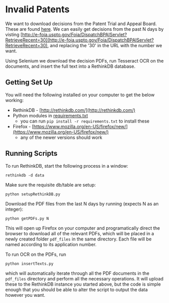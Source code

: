 Invalid Patents
===============

We want to download decisions from the Patent Trial and Appeal
Board.  These are found
[here](http://e-foia.uspto.gov/Foia/PTABReadingRoom.jsp). We can easily get
decisions from the past N days by visting
[http://e-foia.uspto.gov/Foia/DispatchBPAIServlet?RetrieveRecent=30](http://e-foia.uspto.gov/Foia/DispatchBPAIServlet?RetrieveRecent=30),
and replacing the '30' in the URL with the number we want.

Using Selenium we download the decision PDFs, run Tesseract OCR on the
documents, and insert the full text into a RethinkDB database.


## Getting Set Up

You will need the following installed on your computer to get the below working:

* RethinkDB - [http://rethinkdb.com/](http://rethinkdb.com/)
* Python modules in [requirements.txt](https://github.com/gtfierro/invalidpatents/blob/master/requirements.txt)
  * you can run `pip install -r requirements.txt` to install these
* Firefox - [https://www.mozilla.org/en-US/firefox/new/](https://www.mozilla.org/en-US/firefox/new/)
  * any of the newer versions should work


## Running Scripts

To run RethinkDB, start the following process in a window:

```
rethinkdb -d data
```

Make sure the requisite db/table are setup:

```
python setupRethinkDB.py
```

Download the PDF files from the last N days by running (expects N as an integer):

```
python getPDFs.py N
```

This will open up Firefox on your computer and programatically direct the browser
to download all of the relevant PDFs, which will be placed in a newly created
folder `pdf_files` in the same directory. Each file will be named according
to its application number.

To run OCR on the PDFs, run

```
python insertTexts.py
```

which will automatically iterate through all the PDF documents in the
`pdf_files` directory and perform all the necessary operations. It will upload
these to the RethinkDB instance you started above, but the code is simple
enough that you should be able to alter the script to output the data however
you want.
